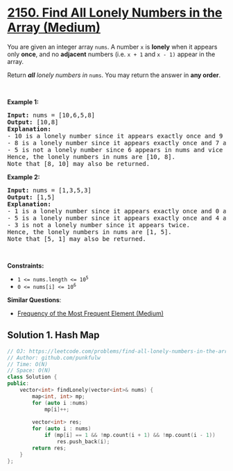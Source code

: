 # [2150. Find All Lonely Numbers in the Array (Medium)](https://leetcode.com/problems/find-all-lonely-numbers-in-the-array/)

<p>You are given an integer array <code>nums</code>. A number <code>x</code> is <strong>lonely</strong> when it appears only <strong>once</strong>, and no <strong>adjacent</strong> numbers (i.e. <code>x + 1</code> and <code>x - 1)</code> appear in the array.</p>

<p>Return <em><strong>all</strong> lonely numbers in </em><code>nums</code>. You may return the answer in <strong>any order</strong>.</p>

<p>&nbsp;</p>
<p><strong>Example 1:</strong></p>

<pre><strong>Input:</strong> nums = [10,6,5,8]
<strong>Output:</strong> [10,8]
<strong>Explanation:</strong> 
- 10 is a lonely number since it appears exactly once and 9 and 11 does not appear in nums.
- 8 is a lonely number since it appears exactly once and 7 and 9 does not appear in nums.
- 5 is not a lonely number since 6 appears in nums and vice versa.
Hence, the lonely numbers in nums are [10, 8].
Note that [8, 10] may also be returned.
</pre>

<p><strong>Example 2:</strong></p>

<pre><strong>Input:</strong> nums = [1,3,5,3]
<strong>Output:</strong> [1,5]
<strong>Explanation:</strong> 
- 1 is a lonely number since it appears exactly once and 0 and 2 does not appear in nums.
- 5 is a lonely number since it appears exactly once and 4 and 6 does not appear in nums.
- 3 is not a lonely number since it appears twice.
Hence, the lonely numbers in nums are [1, 5].
Note that [5, 1] may also be returned.
</pre>

<p>&nbsp;</p>
<p><strong>Constraints:</strong></p>

<ul>
	<li><code>1 &lt;= nums.length &lt;= 10<sup>5</sup></code></li>
	<li><code>0 &lt;= nums[i] &lt;= 10<sup>6</sup></code></li>
</ul>


**Similar Questions**:
* [Frequency of the Most Frequent Element (Medium)](https://leetcode.com/problems/frequency-of-the-most-frequent-element/)

## Solution 1. Hash Map

```cpp
// OJ: https://leetcode.com/problems/find-all-lonely-numbers-in-the-array/
// Author: github.com/punkfulw
// Time: O(N)
// Space: O(N) 
class Solution {
public:
    vector<int> findLonely(vector<int>& nums) {
        map<int, int> mp;
        for (auto i :nums)
            mp[i]++;
        
        vector<int> res;
        for (auto i : nums)
            if (mp[i] == 1 && !mp.count(i + 1) && !mp.count(i - 1))
                res.push_back(i);
        return res;
    }
};
```
